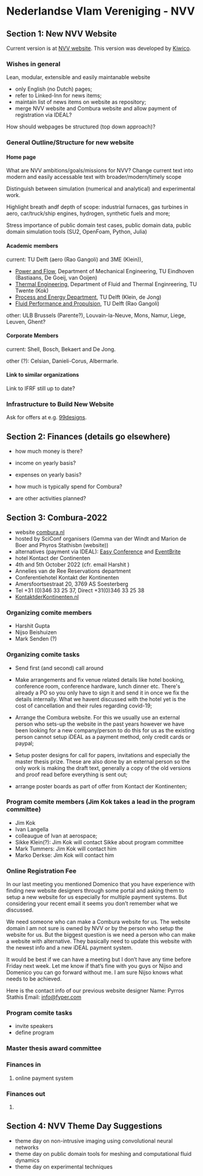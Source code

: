 # Nederlandse Vlam Vereniging - NVV 

## Section 1: New NVV Website

Current version is at [NVV website](http://vlamvereniging.nl/en). This version was developed by [Kiwico](https://www.kiwico.nl/nvv). 

### Wishes in general 
Lean, modular, extensible and easily maintanable website
- only English (no Dutch) pages;
- refer to Linked-Inn for news items; 
- maintain list of news items on website as repository;
- merge NVV website and Combura website and allow payment of registration via IDEAL? 

How should webpages be structured (top down approach)?

### General Outline/Structure for new website  

#### Home page
What are NVV ambitions/goals/missions for NVV? Change current text into modern and easily accessable text with  broader/modern/timely scope 

Distinguish between simulation (numerical and analytical) and experimental work. 

Highlight breath andf depth of scope: industrial furnaces, gas turbines in aero, car/truck/ship engines, hydrogen,  synthetic fuels and more; 

Stress importance of public domain test cases, public domain data, public domain simulation tools (SU2, OpenFoam, Python, Julia)

#### Academic members 
current: TU Delft (aero (Rao Gangoli) and 3ME (Klein)), 
- [Power and Flow](https://www.tue.nl/en/research/research-groups/power-flow/), Department of Mechanical Engineering, TU Eindhoven (Bastiaans, De Goeij, van Ooijen)
- [Thermal Engineering](https://www.utwente.nl/en/et/tfe/research-groups/TE/), Department of Fluid and Thermal Enginreering, TU Twente (Kok)
- [Process and Energy Department](https://www.tudelft.nl/3me/over/afdelingen/process-energy), TU Delft (Klein, de Jong)
- [Fluid Performance and Propulsion](https://www.tudelft.nl/index.php?id=4544), TU Delft (Rao Gangoli)

other: ULB Brussels (Parente?), Louvain-la-Neuve, Mons, Namur, Liege, Leuven, Ghent? 

#### Corporate Members 
current: Shell, Bosch,  Bekaert and De Jong. 

other (?): Celsian, Danieli-Corus, Albermarle. 

#### Link to similar organizations 
Link to IFRF still up to date? 

### Infrastructure to Build New Website 
Ask for offers at e.g. [99designs](https://en.99designs.nl). 

## Section 2: Finances (details go elsewhere)

- how much money is there? 

- income on yearly basis? 

- expenses on yearly basis?  

- how much is typically spend for Combura? 

- are other activities planned? 

## Section 3: Combura-2022 
- website [combura.nl](https://www.combura.nl)
- hosted by SciConf organisers (Gemma van der Windt and Marion de Boer and Phyros Stathisbn (website))
- alternatives (payment via IDEAL): [Easy Conference](https://easyconferences.eu) and [EventBrite](https://www.eventbrite.com)
- hotel Kontact der Continenten 
- 4th and 5th October 2022 (cfr. email Harshit )
- Annelies van de Ree Reservations department
 - Conferentiehotel Kontakt der Kontinenten
 - Amersfoortsestraat 20, 3769 AS Soesterberg 
 - Tel +31 (0)346 33 25 37, Direct +31(0)346 33 25 38
 - [KontaktderKontinenten.nl](KontaktderKontinenten.nl)

### Organizing comite members
- Harshit Gupta 
- Nijso Beishuizen
- Mark Senden (?)


### Organizing comite tasks 
- Send first (and second) call around

- Make arrangements and fix venue related details like hotel booking, conference room, conference hardware, lunch dinner etc. There's already a PO so you only have to sign it and send it in once we fix the details internally. What we havent discussed with the hotel yet is the cost of cancellation and their rules regarding covid-19; 

- Arrange the Combura website. For this we usually use an external person who sets-up the website in the past years however we have been looking for a new company/person to do this for us as the existing person cannot setup iDEAL as a payment method, only credit cards or paypal; 

- Setup poster designs for call for papers, invitations and especially the master thesis prize. These are also done by an external person so the only work is making the draft text, generally a copy of the old versions and proof read before everything is sent out; 

- arrange poster boards as part of offer from Kontact der Kontinenten;  

### Program comite members (Jim Kok takes a lead in the program committee) 
- Jim Kok
- Ivan Langella
- colleaugue of Ivan at aerospace; 
- Sikke Klein(?): Jim Kok will contact Sikke about program committee
- Mark Tummers: Jim Kok will contact him
- Marko Derkse: Jim Kok will contact him

### Online Registration Fee 

In our last meeting you mentioned Domenico that you have experience with finding new website designers through some portal and asking them to setup a new website for us especially for multiple payment systems. But considering your recent email it seems you don’t remember what we discussed.
 
We need someone who can make a Combura website for us. The website domain I am not sure is owned by NVV or by the person who setup the website for us. But the biggest question is we need a person who can make a website with alternative. They basically need to update this website with the newest info and a new iDEAL payment system.
 
It would be best if we can have a meeting but I don’t have any time before Friday next week. Let me know if that’s fine with you guys or Nijso and Domenico you can go forward without me. I am sure Nijso knows what needs to be achieved.
 
Here is the contact info of our previous website designer
Name: Pyrros Stathis
Email: info@fyper.com


### Program comite tasks 
- invite speakers 
- define program 

### Master thesis award committee 

### Finances in 
1. online payment system 

### Finances out 
1. 

## Section 4: NVV Theme Day Suggestions
- theme day on non-intrusive imaging using convolutional neural networks
- theme day on public domain tools for meshing and computational fluid dynamics
- theme day on experimental techniques 


```julia

```


```julia

```
